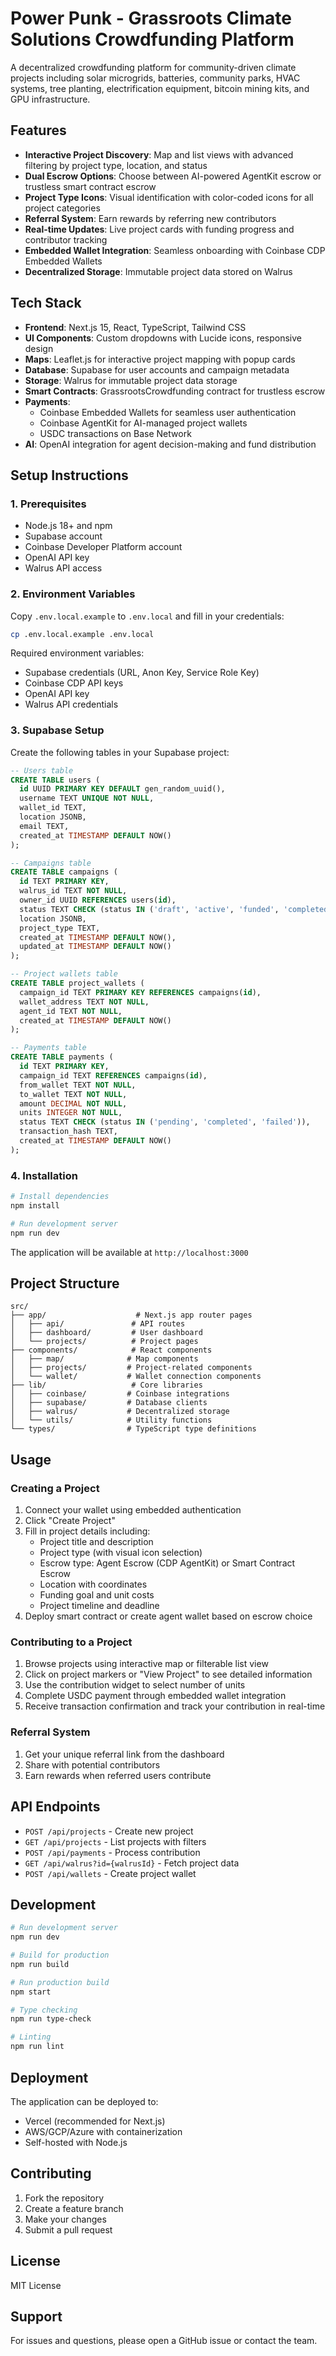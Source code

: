 # Power Punk - Grassroots Climate Solutions Crowdfunding Platform

A decentralized crowdfunding platform for community-driven climate projects including solar microgrids, batteries, community parks, HVAC systems, tree planting, electrification equipment, bitcoin mining kits, and GPU infrastructure.

## Features

- **Interactive Project Discovery**: Map and list views with advanced filtering by project type, location, and status
- **Dual Escrow Options**: Choose between AI-powered AgentKit escrow or trustless smart contract escrow
- **Project Type Icons**: Visual identification with color-coded icons for all project categories  
- **Referral System**: Earn rewards by referring new contributors
- **Real-time Updates**: Live project cards with funding progress and contributor tracking
- **Embedded Wallet Integration**: Seamless onboarding with Coinbase CDP Embedded Wallets
- **Decentralized Storage**: Immutable project data stored on Walrus

## Tech Stack

- **Frontend**: Next.js 15, React, TypeScript, Tailwind CSS
- **UI Components**: Custom dropdowns with Lucide icons, responsive design
- **Maps**: Leaflet.js for interactive project mapping with popup cards
- **Database**: Supabase for user accounts and campaign metadata
- **Storage**: Walrus for immutable project data storage
- **Smart Contracts**: GrassrootsCrowdfunding contract for trustless escrow
- **Payments**: 
  - Coinbase Embedded Wallets for seamless user authentication
  - Coinbase AgentKit for AI-managed project wallets
  - USDC transactions on Base Network
- **AI**: OpenAI integration for agent decision-making and fund distribution

## Setup Instructions

### 1. Prerequisites

- Node.js 18+ and npm
- Supabase account
- Coinbase Developer Platform account
- OpenAI API key
- Walrus API access

### 2. Environment Variables

Copy `.env.local.example` to `.env.local` and fill in your credentials:

```bash
cp .env.local.example .env.local
```

Required environment variables:
- Supabase credentials (URL, Anon Key, Service Role Key)
- Coinbase CDP API keys
- OpenAI API key
- Walrus API credentials

### 3. Supabase Setup

Create the following tables in your Supabase project:

```sql
-- Users table
CREATE TABLE users (
  id UUID PRIMARY KEY DEFAULT gen_random_uuid(),
  username TEXT UNIQUE NOT NULL,
  wallet_id TEXT,
  location JSONB,
  email TEXT,
  created_at TIMESTAMP DEFAULT NOW()
);

-- Campaigns table
CREATE TABLE campaigns (
  id TEXT PRIMARY KEY,
  walrus_id TEXT NOT NULL,
  owner_id UUID REFERENCES users(id),
  status TEXT CHECK (status IN ('draft', 'active', 'funded', 'completed', 'cancelled')),
  location JSONB,
  project_type TEXT,
  created_at TIMESTAMP DEFAULT NOW(),
  updated_at TIMESTAMP DEFAULT NOW()
);

-- Project wallets table
CREATE TABLE project_wallets (
  campaign_id TEXT PRIMARY KEY REFERENCES campaigns(id),
  wallet_address TEXT NOT NULL,
  agent_id TEXT NOT NULL,
  created_at TIMESTAMP DEFAULT NOW()
);

-- Payments table
CREATE TABLE payments (
  id TEXT PRIMARY KEY,
  campaign_id TEXT REFERENCES campaigns(id),
  from_wallet TEXT NOT NULL,
  to_wallet TEXT NOT NULL,
  amount DECIMAL NOT NULL,
  units INTEGER NOT NULL,
  status TEXT CHECK (status IN ('pending', 'completed', 'failed')),
  transaction_hash TEXT,
  created_at TIMESTAMP DEFAULT NOW()
);
```

### 4. Installation

```bash
# Install dependencies
npm install

# Run development server
npm run dev
```

The application will be available at `http://localhost:3000`

## Project Structure

```
src/
├── app/                    # Next.js app router pages
│   ├── api/               # API routes
│   ├── dashboard/         # User dashboard
│   └── projects/          # Project pages
├── components/            # React components
│   ├── map/              # Map components
│   ├── projects/         # Project-related components
│   └── wallet/           # Wallet connection components
├── lib/                   # Core libraries
│   ├── coinbase/         # Coinbase integrations
│   ├── supabase/         # Database clients
│   ├── walrus/           # Decentralized storage
│   └── utils/            # Utility functions
└── types/                # TypeScript type definitions
```

## Usage

### Creating a Project

1. Connect your wallet using embedded authentication
2. Click "Create Project" 
3. Fill in project details including:
   - Project title and description
   - Project type (with visual icon selection)
   - Escrow type: Agent Escrow (CDP AgentKit) or Smart Contract Escrow
   - Location with coordinates
   - Funding goal and unit costs
   - Project timeline and deadline
4. Deploy smart contract or create agent wallet based on escrow choice

### Contributing to a Project

1. Browse projects using interactive map or filterable list view
2. Click on project markers or "View Project" to see detailed information
3. Use the contribution widget to select number of units
4. Complete USDC payment through embedded wallet integration
5. Receive transaction confirmation and track your contribution in real-time

### Referral System

1. Get your unique referral link from the dashboard
2. Share with potential contributors
3. Earn rewards when referred users contribute

## API Endpoints

- `POST /api/projects` - Create new project
- `GET /api/projects` - List projects with filters
- `POST /api/payments` - Process contribution
- `GET /api/walrus?id={walrusId}` - Fetch project data
- `POST /api/wallets` - Create project wallet

## Development

```bash
# Run development server
npm run dev

# Build for production
npm run build

# Run production build
npm start

# Type checking
npm run type-check

# Linting
npm run lint
```

## Deployment

The application can be deployed to:
- Vercel (recommended for Next.js)
- AWS/GCP/Azure with containerization
- Self-hosted with Node.js

## Contributing

1. Fork the repository
2. Create a feature branch
3. Make your changes
4. Submit a pull request

## License

MIT License

## Support

For issues and questions, please open a GitHub issue or contact the team.
